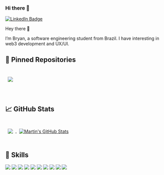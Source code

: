 ### Hi there 👋

<!--
**BryanBorck/BryanBorck** is a ✨ _special_ ✨ repository because its `README.md` (this file) appears on your GitHub profile.

Here are some ideas to get you started:

- 🔭 I’m currently working on ...
- 🌱 I’m currently learning ...
- 👯 I’m looking to collaborate on ...
- 🤔 I’m looking for help with ...
- 💬 Ask me about ...
- 📫 How to reach me: ...
- 😄 Pronouns: ...
- ⚡ Fun fact: ...
-->

<!--
[![Twitter Badge](https://img.shields.io/badge/Twitter-Profile-informational?style=flat&logo=twitter&logoColor=white&color=1CA2F1)](https://twitter.com/BraydonCoyer)
-->
[![LinkedIn Badge](https://img.shields.io/badge/LinkedIn-Profile-informational?style=flat&logo=linkedin&logoColor=white&color=0D76A8)](https://www.linkedin.com/in/bryan-borck/)

Hey there 👋

I’m Bryan, a software engineering student from Brazil. I have interesting in web3 development and UX/UI.

<!--
Want to know more about me? [Check out my portfolio.](https://braydoncoyer.dev/)
-->


## 📌 Pinned Repositories

<br>

<a href="https://github.com/bryanborck/bwc3">
  <img align="center" style="margin:0.5rem" src="https://github-readme-stats.vercel.app/api/pin/?username=bryanborck&repo=bwc3&title_color=ffffff&text_color=c9cacc&icon_color=4AB197&bg_color=1A2B34" />
</a>

<br>

<br>
<br>

## &#x1f4c8; GitHub Stats

<br>

<a href="https://github.com/bryanborck">
  <img align="center" style="margin:0.5rem" src="https://github-readme-stats.vercel.app/api/top-langs/?username=bryanborck&hide=html,css&title_color=ffffff&text_color=c9cacc&icon_color=4AB197&bg_color=1A2B34" />
</a>

<a href="https://github.com/bryanborck">
  <img align="center" style="margin:0.5rem" src="https://github-readme-stats.vercel.app/api?username=bryanborck&show_icons=true&line_height=27&count_private=true&title_color=ffffff&text_color=c9cacc&icon_color=4AB097&bg_color=1A2B34" alt="Martin's GitHub Stats" />
</a>

<br>
<br>

## 💼 Skills


![](https://img.shields.io/badge/Code-React-informational?style=flat&logo=react&logoColor=white&color=4AB197)
![](https://img.shields.io/badge/Code-JavaScript-informational?style=flat&logo=JavaScript&logoColor=white&color=4AB197)
![](https://img.shields.io/badge/Code-TypeScript-informational?style=flat&logo=TypeScript&logoColor=white&color=4AB197)
![](https://img.shields.io/badge/Style-CSS-informational?style=flat&logo=css3&logoColor=white&color=4AB197)
![](https://img.shields.io/badge/Style-Tailwind-informational?style=flat&logo=Tailwind-CSS&logoColor=white&color=4AB197)
![](https://img.shields.io/badge/Tools-Illustrator-informational?style=flat&logo=Adobe-Illustrator&logoColor=white&color=4AB197)
![](https://img.shields.io/badge/Tools-Photoshop-informational?style=flat&logo=Adobe-Photoshop&logoColor=white&color=4AB197)
![](https://img.shields.io/badge/Code-MongoDB-informational?style=flat&logo=MongoDB&logoColor=white&color=4AB197)
![](https://img.shields.io/badge/Code-MySQL-informational?style=flat&logo=MySQL&logoColor=white&color=4AB197)
![](https://img.shields.io/badge/Tools-Postman-informational?style=flat&logo=Postman&logoColor=white&color=4AB197)

<br>
